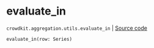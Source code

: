 # evaluate_in
`crowdkit.aggregation.utils.evaluate_in` | [Source code](https://github.com/Toloka/crowd-kit/blob/v1.2.1/crowdkit/aggregation/utils.py#L50)

```python
evaluate_in(row: Series)
```

